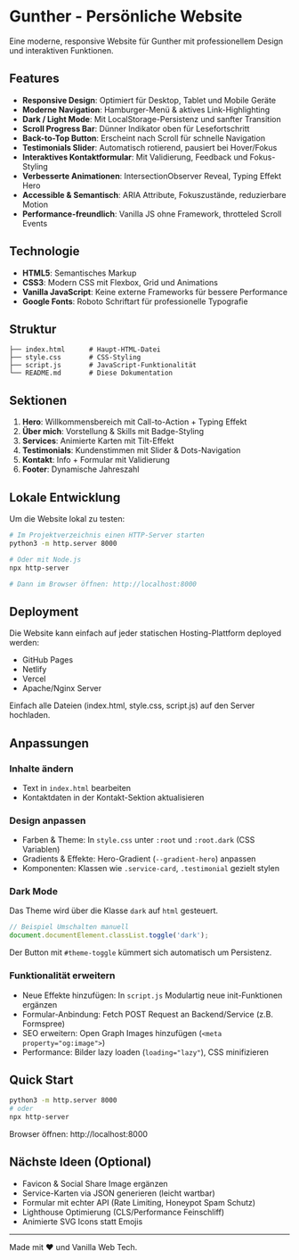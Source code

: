 # Gunther - Persönliche Website

Eine moderne, responsive Website für Gunther mit professionellem Design und interaktiven Funktionen.

## Features

- **Responsive Design**: Optimiert für Desktop, Tablet und Mobile Geräte
- **Moderne Navigation**: Hamburger-Menü & aktives Link-Highlighting
- **Dark / Light Mode**: Mit LocalStorage-Persistenz und sanfter Transition
- **Scroll Progress Bar**: Dünner Indikator oben für Lesefortschritt
- **Back-to-Top Button**: Erscheint nach Scroll für schnelle Navigation
- **Testimonials Slider**: Automatisch rotierend, pausiert bei Hover/Fokus
- **Interaktives Kontaktformular**: Mit Validierung, Feedback und Fokus-Styling
- **Verbesserte Animationen**: IntersectionObserver Reveal, Typing Effekt Hero
- **Accessible & Semantisch**: ARIA Attribute, Fokuszustände, reduzierbare Motion
- **Performance-freundlich**: Vanilla JS ohne Framework, throtteled Scroll Events

## Technologie

- **HTML5**: Semantisches Markup
- **CSS3**: Modern CSS mit Flexbox, Grid und Animations
- **Vanilla JavaScript**: Keine externe Frameworks für bessere Performance
- **Google Fonts**: Roboto Schriftart für professionelle Typografie

## Struktur

```
├── index.html      # Haupt-HTML-Datei
├── style.css       # CSS-Styling
├── script.js       # JavaScript-Funktionalität
└── README.md       # Diese Dokumentation
```

## Sektionen

1. **Hero**: Willkommensbereich mit Call-to-Action + Typing Effekt
2. **Über mich**: Vorstellung & Skills mit Badge-Styling
3. **Services**: Animierte Karten mit Tilt-Effekt
4. **Testimonials**: Kundenstimmen mit Slider & Dots-Navigation
5. **Kontakt**: Info + Formular mit Validierung
6. **Footer**: Dynamische Jahreszahl

## Lokale Entwicklung

Um die Website lokal zu testen:

```bash
# Im Projektverzeichnis einen HTTP-Server starten
python3 -m http.server 8000

# Oder mit Node.js
npx http-server

# Dann im Browser öffnen: http://localhost:8000
```

## Deployment

Die Website kann einfach auf jeder statischen Hosting-Plattform deployed werden:

- GitHub Pages
- Netlify
- Vercel
- Apache/Nginx Server

Einfach alle Dateien (index.html, style.css, script.js) auf den Server hochladen.

## Anpassungen

### Inhalte ändern
- Text in `index.html` bearbeiten
- Kontaktdaten in der Kontakt-Sektion aktualisieren

### Design anpassen
- Farben & Theme: In `style.css` unter `:root` und `:root.dark` (CSS Variablen)
- Gradients & Effekte: Hero-Gradient (`--gradient-hero`) anpassen
- Komponenten: Klassen wie `.service-card`, `.testimonial` gezielt stylen

### Dark Mode
Das Theme wird über die Klasse `dark` auf `html` gesteuert.

```js
// Beispiel Umschalten manuell
document.documentElement.classList.toggle('dark');
```

Der Button mit `#theme-toggle` kümmert sich automatisch um Persistenz.

### Funktionalität erweitern
- Neue Effekte hinzufügen: In `script.js` Modulartig neue init-Funktionen ergänzen
- Formular-Anbindung: Fetch POST Request an Backend/Service (z.B. Formspree)
- SEO erweitern: Open Graph Images hinzufügen (`<meta property="og:image">`)
- Performance: Bilder lazy loaden (`loading="lazy"`), CSS minifizieren

## Quick Start

```bash
python3 -m http.server 8000
# oder
npx http-server
```

Browser öffnen: http://localhost:8000

## Nächste Ideen (Optional)

- Favicon & Social Share Image ergänzen
- Service-Karten via JSON generieren (leicht wartbar)
- Formular mit echter API (Rate Limiting, Honeypot Spam Schutz)
- Lighthouse Optimierung (CLS/Performance Feinschliff)
- Animierte SVG Icons statt Emojis

---
Made mit ❤️ und Vanilla Web Tech.
